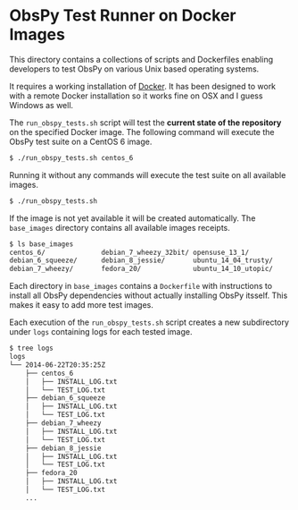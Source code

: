 # ObsPy Test Runner on Docker Images

This directory contains a collections of scripts and Dockerfiles enabling developers to test ObsPy on various Unix based operating systems.

It requires a working installation of [Docker](https://www.docker.com/). It has been designed to work with a remote Docker installation so it works fine on OSX and I guess Windows as well.

The `run_obspy_tests.sh` script will test the **current state of the repository** on the specified Docker image. The following command will execute the ObsPy test suite on a CentOS 6 image.


```bash
$ ./run_obspy_tests.sh centos_6
```

Running it without any commands will execute the test suite on all available images.

```bash
$ ./run_obspy_tests.sh
```

If the image is not yet available it will be created automatically. The `base_images` directory contains all available images receipts.

```bash
$ ls base_images
centos_6/              debian_7_wheezy_32bit/ opensuse_13_1/
debian_6_squeeze/      debian_8_jessie/       ubuntu_14_04_trusty/
debian_7_wheezy/       fedora_20/             ubuntu_14_10_utopic/
```

Each directory in `base_images` contains a `Dockerfile` with instructions to install all ObsPy dependencies without actually installing ObsPy itsself. This makes it easy to add more test images.

Each execution of the `run_obspy_tests.sh` script creates a new subdirectory under `logs` containing logs for each tested image.

```bash
$ tree logs
logs
└── 2014-06-22T20:35:25Z
    ├── centos_6
    │   ├── INSTALL_LOG.txt
    │   └── TEST_LOG.txt
    ├── debian_6_squeeze
    │   ├── INSTALL_LOG.txt
    │   └── TEST_LOG.txt
    ├── debian_7_wheezy
    │   ├── INSTALL_LOG.txt
    │   └── TEST_LOG.txt
    ├── debian_8_jessie
    │   ├── INSTALL_LOG.txt
    │   └── TEST_LOG.txt
    ├── fedora_20
    │   ├── INSTALL_LOG.txt
    │   └── TEST_LOG.txt
    ...
```
